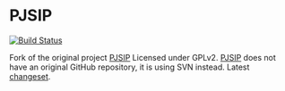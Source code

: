 # PJSIP
[![Build Status](https://travis-ci.org/ph4r05/PJSIP.svg?branch=master)](https://travis-ci.org/ph4r05/PJSIP)

Fork of the original project [PJSIP] Licensed under GPLv2. 
[PJSIP] does not have an original GitHub repository, it is using SVN instead.
Latest [changeset].


[PJSIP]: http://www.pjsip.org/
[changeset]: https://trac.pjsip.org/repos/changeset/5206


